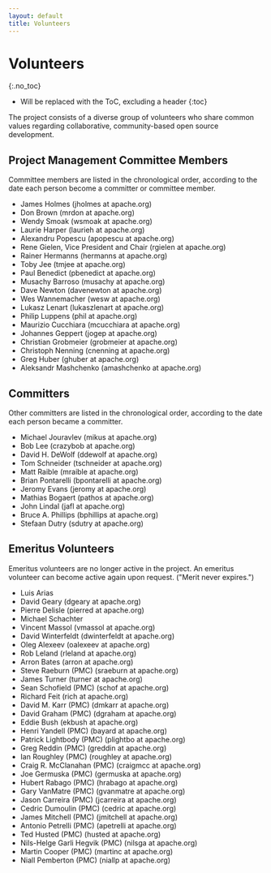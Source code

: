 ```yaml
---
layout: default
title: Volunteers
---
```


# Volunteers
{:.no_toc}

* Will be replaced with the ToC, excluding a header
{:toc}

The project consists of a diverse group of volunteers who share common values regarding collaborative,
community-based open source development.

## Project Management Committee Members

Committee members are listed in the chronological order, according to the date each person become a committer
or committee member.

- James Holmes (jholmes at apache.org)
- Don Brown (mrdon at apache.org)
- Wendy Smoak (wsmoak at apache.org)
- Laurie Harper (laurieh at apache.org)
- Alexandru Popescu (apopescu at apache.org)
- Rene Gielen, Vice President and Chair (rgielen at apache.org)
- Rainer Hermanns (hermanns at apache.org)
- Toby Jee (tmjee at apache.org)
- Paul Benedict (pbenedict at apache.org)
- Musachy Barroso (musachy at apache.org)
- Dave Newton (davenewton at apache.org)
- Wes Wannemacher (wesw at apache.org)
- Lukasz Lenart (lukaszlenart at apache.org)
- Philip Luppens (phil at apache.org)
- Maurizio Cucchiara (mcucchiara at apache.org)
- Johannes Geppert (jogep at apache.org)
- Christian Grobmeier (grobmeier at apache.org)
- Christoph Nenning (cnenning at apache.org)
- Greg Huber (ghuber at apache.org)
- Aleksandr Mashchenko (amashchenko at apache.org)

## Committers

Other committers are listed in the chronological order, according to the date each person became a committer.

- Michael Jouravlev (mikus at apache.org)
- Bob Lee (crazybob at apache.org)
- David H. DeWolf (ddewolf at apache.org)
- Tom Schneider (tschneider at apache.org)
- Matt Raible (mraible at apache.org)
- Brian Pontarelli (bpontarelli at apache.org)
- Jeromy Evans (jeromy at apache.org)
- Mathias Bogaert (pathos at apache.org)
- John Lindal (jafl at apache.org)
- Bruce A. Phillips (bphillips at apache.org)
- Stefaan Dutry (sdutry at apache.org)

## Emeritus Volunteers

Emeritus volunteers are no longer active in the project. An emeritus volunteer can become active again upon request.
("Merit never expires.")

- Luis Arias
- David Geary (dgeary at apache.org)
- Pierre Delisle (pierred at apache.org)
- Michael Schachter
- Vincent Massol (vmassol at apache.org)
- David Winterfeldt (dwinterfeldt at apache.org)
- Oleg Alexeev (oalexeev at apache.org)
- Rob Leland (rleland at apache.org)
- Arron Bates (arron at apache.org)
- Steve Raeburn (PMC) (sraeburn at apache.org)
- James Turner (turner at apache.org)
- Sean Schofield (PMC) (schof at apache.org)
- Richard Feit (rich at apache.org)
- David M. Karr (PMC) (dmkarr at apache.org)
- David Graham (PMC) (dgraham at apache.org)
- Eddie Bush (ekbush at apache.org)
- Henri Yandell (PMC) (bayard at apache.org)
- Patrick Lightbody (PMC) (plightbo at apache.org)
- Greg Reddin (PMC) (greddin at apache.org)
- Ian Roughley (PMC) (roughley at apache.org)
- Craig R. McClanahan (PMC) (craigmcc at apache.org)
- Joe Germuska (PMC) (germuska at apache.org)
- Hubert Rabago (PMC) (hrabago at apache.org)
- Gary VanMatre (PMC) (gvanmatre at apache.org)
- Jason Carreira (PMC) (jcarreira at apache.org)
- Cedric Dumoulin (PMC) (cedric at apache.org)
- James Mitchell (PMC) (jmitchell at apache.org)
- Antonio Petrelli (PMC) (apetrelli at apache.org)
- Ted Husted (PMC) (husted at apache.org)
- Nils-Helge Garli Hegvik (PMC) (nilsga at apache.org)
- Martin Cooper (PMC) (martinc at apache.org)
- Niall Pemberton (PMC) (niallp at apache.org)
